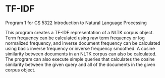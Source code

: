 # TF-IDF
Program 1 for CS 5322 Introduction to Natural Language Processing

This program creates a TF-IDF representation of a NLTK corpus object. Term frequency can be calculated using raw term frequency or log normalized frequency, and inverse document frequency can be calculated using basic inverse frequency or inverse frequency smoothed. A cosine similarity between documents in an NLTK corpus can also be calculated. The program can also execute simple queries that calculates the cosine similarity between the given query and all of the documents in the given corpus object.
